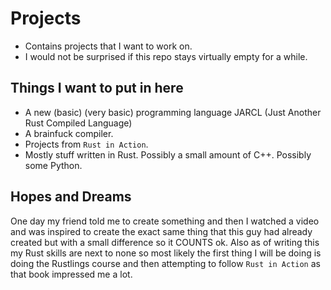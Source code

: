 # Projects

* Contains projects that I want to work on.
* I would not be surprised if this repo stays virtually empty for a while.

## Things I want to put in here

* A new (basic) (very basic) programming language JARCL (Just Another Rust Compiled Language)
* A brainfuck compiler.
* Projects from `Rust in Action`.
* Mostly stuff written in Rust. Possibly a small amount of C++. Possibly some Python.

## Hopes and Dreams

One day my friend told me to create something and then I watched a video and was inspired to create the exact same thing that this guy had already created but with a small difference so it COUNTS ok.
Also as of writing this my Rust skills are next to none so most likely the first thing I will be doing is doing the Rustlings course and then attempting to follow `Rust in Action` as that book impressed me a lot.